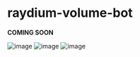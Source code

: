 # raydium-volume-bot

**COMING SOON**

![image](https://github.com/user-attachments/assets/2d093d6c-63b1-4cf8-a88f-08dd043ecabc)
![image](https://github.com/user-attachments/assets/8179f151-073b-42fe-a55d-630055acc479)
![image](https://github.com/user-attachments/assets/6b084c6f-2b33-49e7-b012-f97458f42c1d)
